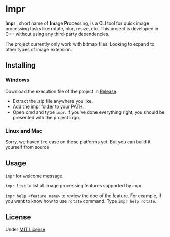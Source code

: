 # Impr

**Impr** , short name of **Im**age **Pr**ocessing, is a CLI tool for quick image processing tasks like rotate, blur, resize, etc. This project is developed in C++ without using any third-party dependencies.

The project currently only work with bitmap files. Looking to expand to other types of image extension.

## Installing

### Windows

Download the execution file of the project in [Release](https://github.com/rootonchair/impr/releases).

- Extract the .zip file anywhere you like.
- Add the impr folder to your PATH.
- Open cmd and type `impr`. If you've done everything right, you should be presented with the project logo.

### Linux and Mac

Sorry, we haven't release on these platforms yet. But you can build it yourself from source

## Usage

`impr` for welcome message.

`impr list` to list all image processing features supported by impr.

`impr help <feature name>` to review the doc of the feature. For example, if you want to know how to use `rotate` command. Type `impr help rotate`.

## License

Under [MIT License](LICENSE)



